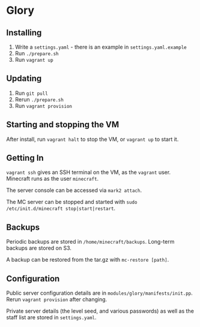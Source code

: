 Glory
=====

Installing
----------

1. Write a `settings.yaml` - there is an example in `settings.yaml.example`
2. Run `./prepare.sh`
3. Run `vagrant up`

Updating
--------

1. Run `git pull`
2. Rerun `./prepare.sh`
3. Run `vagrant provision`

Starting and stopping the VM
----------------------------

After install, run `vagrant halt` to stop the VM, or `vagrant up` to
start it.

Getting In
----------

`vagrant ssh` gives an SSH terminal on the VM, as the `vagrant`
user. Minecraft runs as the user `minecraft`.

The server console can be accessed via `mark2 attach`.

The MC server can be stopped and started with `sudo /etc/init.d/minecraft
stop|start|restart`.

Backups
-------

Periodic backups are stored in `/home/minecraft/backups`. Long-term backups
are stored on S3.

A backup can be restored from the tar.gz with `mc-restore [path]`.

Configuration
-------------

Public server configuration details are in
`modules/glory/manifests/init.pp`. Rerun `vagrant provision` after changing.

Private server details (the level seed, and various passwords) as well as
the staff list are stored in `settings.yaml`.

